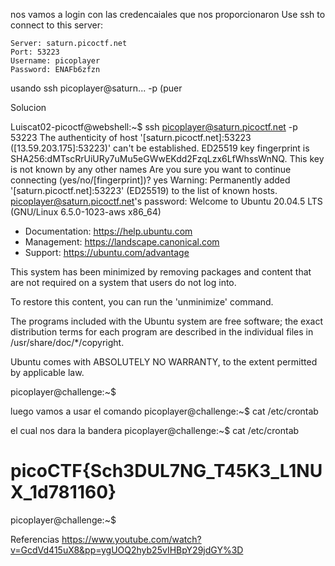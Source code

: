nos vamos a login con las credencaiales que nos proporcionaron
Use ssh to connect to this server:

```
Server: saturn.picoctf.net
Port: 53223
Username: picoplayer 
Password: ENAFb6zfzn
``` 
usando ssh picoplayer@saturn... -p (puer


Solucion

Luiscat02-picoctf@webshell:~$ ssh picoplayer@saturn.picoctf.net -p 53223
The authenticity of host '[saturn.picoctf.net]:53223 ([13.59.203.175]:53223)' can't be established.
ED25519 key fingerprint is SHA256:dMTscRrUiURy7uMu5eGWwEKdd2FzqLzx6LfWhssWnNQ.
This key is not known by any other names
Are you sure you want to continue connecting (yes/no/[fingerprint])? yes
Warning: Permanently added '[saturn.picoctf.net]:53223' (ED25519) to the list of known hosts.
picoplayer@saturn.picoctf.net's password: 
Welcome to Ubuntu 20.04.5 LTS (GNU/Linux 6.5.0-1023-aws x86_64)

 * Documentation:  https://help.ubuntu.com
 * Management:     https://landscape.canonical.com
 * Support:        https://ubuntu.com/advantage

This system has been minimized by removing packages and content that are
not required on a system that users do not log into.

To restore this content, you can run the 'unminimize' command.

The programs included with the Ubuntu system are free software;
the exact distribution terms for each program are described in the
individual files in /usr/share/doc/*/copyright.

Ubuntu comes with ABSOLUTELY NO WARRANTY, to the extent permitted by
applicable law.

picoplayer@challenge:~$  


luego vamos a usar el comando 
picoplayer@challenge:~$ cat /etc/crontab

el cual nos dara la bandera
picoplayer@challenge:~$ cat /etc/crontab
# picoCTF{Sch3DUL7NG_T45K3_L1NUX_1d781160}
picoplayer@challenge:~$ 

Referencias 
https://www.youtube.com/watch?v=GcdVd415uX8&pp=ygUOQ2hyb25vIHBpY29jdGY%3D


